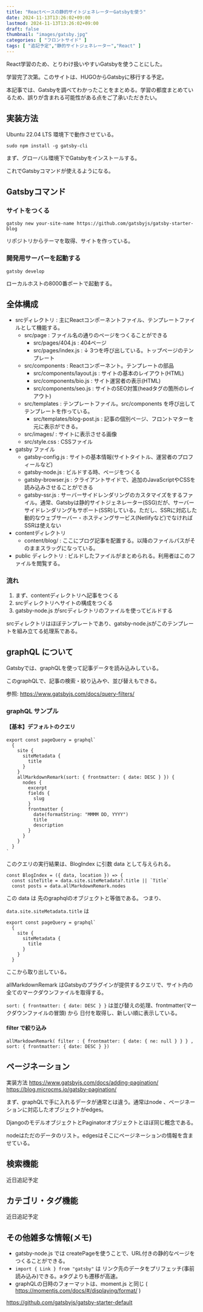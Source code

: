 ```yaml
---
title: "Reactベースの静的サイトジェネレーターGatsbyを使う"
date: 2024-11-13T13:26:02+09:00
lastmod: 2024-11-13T13:26:02+09:00
draft: false
thumbnail: "images/gatsby.jpg"
categories: [ "フロントサイド" ]
tags: [ "追記予定","静的サイトジェネレーター","React" ]
---
```


React学習のため、とりわけ扱いやすいGatsbyを使うことにした。

学習完了次第。このサイトは、HUGOからGatsbyに移行する予定。

本記事では、Gatsbyを調べてわかったことをまとめる。学習の都度まとめているため、誤りが含まれる可能性がある点をご了承いただきたい。

## 実装方法

Ubuntu 22.04 LTS 環境下で動作させている。

```
sudo npm install -g gatsby-cli
```

まず、グローバル環境下でGatsbyをインストールする。

これでGatsbyコマンドが使えるようになる。

## Gatsbyコマンド

### サイトをつくる

```
gatsby new your-site-name https://github.com/gatsbyjs/gatsby-starter-blog
```

リポジトリからテーマを取得、サイトを作っている。

### 開発用サーバーを起動する

```
gatsby develop
```

ローカルホストの8000番ポートで起動する。

## 全体構成
 
- srcディレクトリ : 主にReactコンポーネントファイル、テンプレートファイルとして機能する。
    - src/page : ファイル名の通りのページをつくることができる
        - src/pages/404.js : 404ページ
        - src/pages/index.js : ↓ 3つを呼び出している。トップページのテンプレート
    - src/components : Reactコンポーネント。テンプレートの部品
        - src/components/layout.js : サイトの基本のレイアウト(HTML)
        - src/components/bio.js : サイト運営者の表示(HTML)
        - src/components/seo.js : サイトのSEO対策(headタグの箇所のレイアウト)
    - src/templates : テンプレートファイル。src/components を呼び出してテンプレートを作っている。
        - src/templates/blog-post.js : 記事の個別ページ、フロントマターを元に表示ができる。
    - src/images/ : サイトに表示させる画像
    - src/style.css : CSSファイル
- gatsby ファイル
    - gatsby-config.js : サイトの基本情報(サイトタイトル、運営者のプロフィールなど)
    - gatsby-node.js : ビルドする時、ページをつくる
    - gatsby-browser.js : クライアントサイドで、追加のJavaScriptやCSSを読み込みさせることができる
    - gatsby-ssr.js : サーバーサイドレンダリングのカスタマイズをするファイル。通常、Gatsbyは静的サイトジェネレーター(SSG)だが、サーバーサイドレンダリングもサポート(SSR)している。ただし、SSRに対応した動的なウェブサーバー・ホスティングサービス(Netlifyなど)でなければSSRは使えない
- contentディレクトリ
    - content/blog/ : ここにブログ記事を配置する。以降のファイルパスがそのままスラッグになっている。
- public ディレクトリ : ビルドしたファイルがまとめられる。利用者はこのファイルを閲覧する。


### 流れ

1. まず、contentディレクトリへ記事をつくる
1. srcディレクトリへサイトの構成をつくる
1. gatsby-node.js がsrcディレクトリのファイルを使ってビルドする


srcディレクトリはほぼテンプレートであり、gatsby-node.jsがこのテンプレートを組み立てる処理系である。


## graphQL について

Gatsbyでは、graphQLを使って記事データを読み込みしている。

このgraphQLで、記事の検索・絞り込みや、並び替えもできる。

参照: https://www.gatsbyjs.com/docs/query-filters/

### graphQL サンプル

#### 【基本】デフォルトのクエリ

```
export const pageQuery = graphql`
  {
    site {
      siteMetadata {
        title
      }
    }
    allMarkdownRemark(sort: { frontmatter: { date: DESC } }) {
      nodes {
        excerpt
        fields {
          slug
        }
        frontmatter {
          date(formatString: "MMMM DD, YYYY")
          title
          description
        }
      }
    }
  }
`
```

このクエリの実行結果は、BlogIndex に引数 data として与えられる。

```
const BlogIndex = ({ data, location }) => {
  const siteTitle = data.site.siteMetadata?.title || `Title`
  const posts = data.allMarkdownRemark.nodes

```

この data は 先のgraphqlのオブジェクトと等価である。 つまり、

`data.site.siteMetadata.title` は

```
export const pageQuery = graphql`
  {
    site {
      siteMetadata {
        title
      }
    }
  }
```

ここから取り出している。

allMarkdownRemark はGatsbyのプラグインが提供するクエリで、サイト内の全てのマークダウンファイルを取得する。

`sort: { frontmatter: { date: DESC } }` は並び替えの処理、frontmatter(マークダウンファイルの冒頭) から 日付を取得し、新しい順に表示している。

#### filter で絞り込み


```
allMarkdownRemark( filter : { frontmatter: { date: { ne: null } } } ,  sort: { frontmatter: { date: DESC } })
```

## ページネーション

実装方法 https://www.gatsbyjs.com/docs/adding-pagination/
https://blog.microcms.io/gatsby-pagination/


まず、graphQLで手に入れるデータが通常とは違う。通常はnode 、ページネーションに対応したオブジェクトがedges。

DjangoのモデルオブジェクトとPaginatorオブジェクトとほぼ同じ概念である。

nodeはただのデータのリスト。edgesはそこにページネーションの情報を含ませている。


## 検索機能

近日追記予定


## カテゴリ・タグ機能

近日追記予定


## その他雑多な情報(メモ)

- gatsby-node.js では createPageを使うことで、URL付きの静的なページをつくることができる。
- `import { Link } from "gatsby"` は リンク先のデータをプリフェッチ(事前読み込み)できる。aタグよりも遷移が高速。
- graphQLの日時のフォーマットは、moment.js と同じ ( https://momentjs.com/docs/#/displaying/format/ ) 


https://github.com/gatsbyjs/gatsby-starter-default
